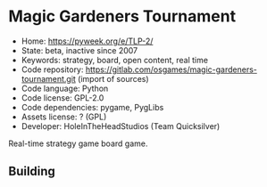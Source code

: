 # Magic Gardeners Tournament

- Home: https://pyweek.org/e/TLP-2/
- State: beta, inactive since 2007
- Keywords: strategy, board, open content, real time
- Code repository: https://gitlab.com/osgames/magic-gardeners-tournament.git (import of sources)
- Code language: Python
- Code license: GPL-2.0
- Code dependencies: pygame, PygLibs
- Assets license: ? (GPL)
- Developer: HoleInTheHeadStudios (Team Quicksilver)

Real-time strategy game board game.

## Building
